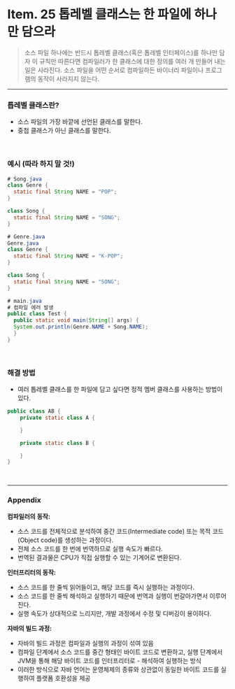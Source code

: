 # Item. 25 톱레벨 클래스는 한 파일에 하나만 담으라

> 소스 파일 하나에는 반드시 톱레벨 클래스(혹은 톱레벨 인터페이스)를 하나만 담자
> 이 규칙만 따른다면 컴파일러가 한 클래스에 대한 정의를 여러 개 만들어 내는 일은 사라진다.
> 소스 파일을 어떤 순서로 컴파일하든 바이너리 파일이나 프로그램의 동작이 사라지지 않는다.

---

### 톱레벨 클래스란?

-   소스 파일의 가장 바깥에 선언된 클래스를 말한다.
-   중첩 클래스가 아닌 클래스를 말한다.

<br/>

### 예시 (따라 하지 말 것!)

```java
# Song.java
class Genre {
  static final String NAME = "POP";
}

class Song {
  static final String NAME = "SONG";
}
```

```java
# Genre.java
Genre.java
class Genre {
  static final String NAME = "K-POP";
}

class Song {
  static final String NAME = "SONG";
}
```

```java
# main.java
# 컴파일 에러 발생
public class Test {
  public static void main(String[] args) {
  System.out.println(Genre.NAME + Song.NAME);
  }
}
```

<br/>

### 해결 방법

-   여러 톱레벨 클래스를 한 파일에 담고 싶다면 정적 멤버 클래스를 사용하는 방법이 있다.

```java
public class AB {
    private static class A {

    }

    private static class B {

    }
}
```

<br/>

---

### Appendix

**컴파일러의 동작:**

-   소스 코드를 전체적으로 분석하여 중간 코드(Intermediate code) 또는 목적 코드(Object code)를 생성하는 과정이다.
-   전체 소스 코드를 한 번에 번역하므로 실행 속도가 빠르다.
-   번역된 결과물은 CPU가 직접 실행할 수 있는 기계어로 변환된다.

**인터프리터의 동작:**

-   소스 코드를 한 줄씩 읽어들이고, 해당 코드를 즉시 실행하는 과정이다.
-   소스 코드를 한 줄씩 해석하고 실행하기 때문에 번역과 실행이 번갈아가면서 이루어진다.
-   실행 속도가 상대적으로 느리지만, 개발 과정에서 수정 및 디버깅이 용이하다.

**자바의 빌드 과정:**

-   자바의 빌드 과정은 컴파일과 실행의 과정이 섞여 있음
-   컴파일 단계에서 소스 코드를 중간 형태인 바이트 코드로 변환하고, 실행 단계에서 JVM을 통해 해당 바이트 코드를 인터프리터로 - 해석하여 실행하는 방식
-   이러한 방식으로 자바 언어는 운영체제의 종류와 상관없이 동일한 바이트 코드를 실행하여 플랫폼 호환성을 제공
